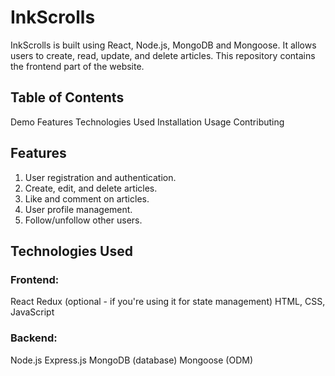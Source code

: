 # InkScrolls

InkScrolls is built using React, Node.js, MongoDB and Mongoose. It allows users to create, read, update, and delete articles. This repository contains the frontend part of the website.

## Table of Contents
Demo
Features
Technologies Used
Installation
Usage
Contributing

## Features
1. User registration and authentication.
2. Create, edit, and delete articles.
3. Like and comment on articles.
4. User profile management.
5. Follow/unfollow other users.
   
## Technologies Used
### Frontend:
React
Redux (optional - if you're using it for state management)
HTML, CSS, JavaScript

### Backend:
Node.js
Express.js
MongoDB (database)
Mongoose (ODM)
